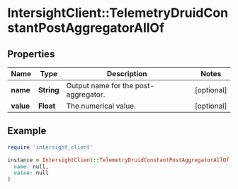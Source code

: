 # IntersightClient::TelemetryDruidConstantPostAggregatorAllOf

## Properties

| Name | Type | Description | Notes |
| ---- | ---- | ----------- | ----- |
| **name** | **String** | Output name for the post-aggregator. | [optional] |
| **value** | **Float** | The numerical value. | [optional] |

## Example

```ruby
require 'intersight_client'

instance = IntersightClient::TelemetryDruidConstantPostAggregatorAllOf.new(
  name: null,
  value: null
)
```

